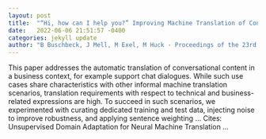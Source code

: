 ```yaml
---
layout: post
title:  "“Hi, how can I help you?” Improving Machine Translation of Conversational Content in a Business Context"
date:   2022-06-06 21:51:57 -0400
categories: jekyll update
author: "B Buschbeck, J Mell, M Exel, M Huck - Proceedings of the 23rd Annual Conference of …, 2022"
---
```

This paper addresses the automatic translation of conversational content in a business context, for example support chat dialogues. While such use cases share characteristics with other informal machine translation scenarios, translation requirements with respect to technical and business-related expressions are high. To succeed in such scenarios, we experimented with curating dedicated training and test data, injecting noise to improve robustness, and applying sentence weighting …
Cites: ‪Unsupervised Domain Adaptation for Neural Machine Translation …‬  
